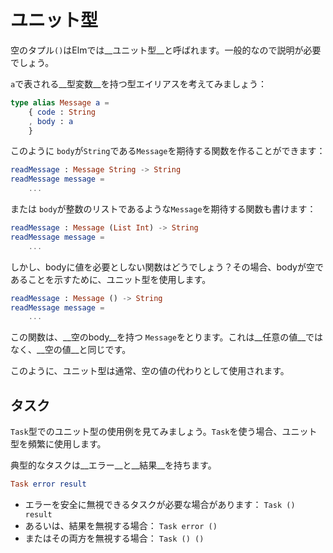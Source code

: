 # ユニット型

空のタプル`()`はElmでは__ユニット型__と呼ばれます。一般的なので説明が必要でしょう。

`a`で表される__型変数__を持つ型エイリアスを考えてみましょう：

```elm
type alias Message a =
    { code : String
    , body : a
    }
```

このように `body`が`String`である`Message`を期待する関数を作ることができます：

```elm
readMessage : Message String -> String
readMessage message =
    ...
```

または `body`が整数のリストであるような`Message`を期待する関数も書けます：

```elm
readMessage : Message (List Int) -> String
readMessage message =
    ...
```

しかし、bodyに値を必要としない関数はどうでしょう？その場合、bodyが空であることを示すために、ユニット型を使用します。

```elm
readMessage : Message () -> String
readMessage message =
    ...
```

この関数は、__空のbody__を持つ `Message`をとります。これは__任意の値__ではなく、__空の値__と同じです。

このように、ユニット型は通常、空の値の代わりとして使用されます。

## タスク

`Task`型でのユニット型の使用例を見てみましょう。`Task`を使う場合、ユニット型を頻繁に使用します。

典型的なタスクは__エラー__と__結果__を持ちます。

```elm
Task error result
```

- エラーを安全に無視できるタスクが必要な場合があります： `Task () result`
- あるいは、結果を無視する場合： `Task error ()`
- またはその両方を無視する場合： `Task () ()`
